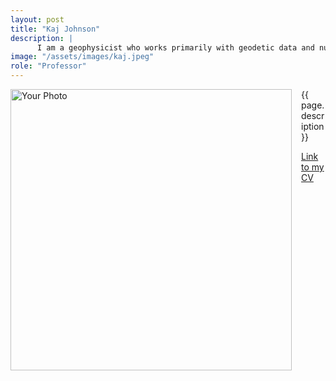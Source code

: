 ```yaml
---
layout: post
title: "Kaj Johnson"
description: |
      I am a geophysicist who works primarily with geodetic data and numerical and analytical modeling to investigate active deformation of the lithosphere. In particular, I study how deformation within plate boundary zones is accommodated by faulting and folding in the crust and viscous flow in the lower crust and upper mantle.
image: "/assets/images/kaj.jpeg"
role: "Professor"
---
```


<img src="{{ page.image }}" alt="Your Photo" width="450" style="float:left; margin-right:15px;">

{{ page.description}}

<a href="/assets/CV_kaj_Jan_2025.pdf" target="_blank">Link to my CV</a>
